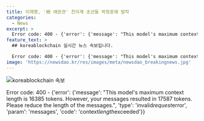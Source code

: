 ```yaml
---
title: 이재명, '檢 애완견' 친이계 초선들 박정훈에 발칵
categories:
  - News
excerpt: >
  Error code: 400 - {'error': {'message': "This model's maximum context length is 16385 tokens. However, your messages resulted in 16665 tokens. Please reduce the length of the messages.", 'type': 'invalid_request_error', 'param': 'messages', 'code': 'context_length_exceeded'}}
feature_text: >
  ## koreablockchain 실시간 뉴스 속보입니다.

  Error code: 400 - {'error': {'message': "This model's maximum context length is 16385 tokens. However, your messages resulted in 16665 tokens. Please reduce the length of the messages.", 'type': 'invalid_request_error', 'param': 'messages', 'code': 'context_length_exceeded'}}
image: 'https://newsdao.kr/res/images/meta/newsdao_breakingnews.jpg'
---
```


<p><img src="https://newsdao.kr/res/images/meta/newsdao_breakingnews.jpg" alt="koreablockchain 속보" /></p>

<p>Error code: 400 - {'error': {'message': "This model's maximum context length is 16385 tokens. However, your messages resulted in 17587 tokens. Please reduce the length of the messages.", 'type': 'invalid<em>request</em>error', 'param': 'messages', 'code': 'context<em>length</em>exceeded'}}</p>

